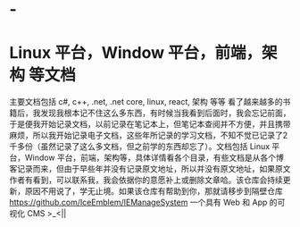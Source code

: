 # -
# Linux 平台，Window 平台，前端，架构 等文档
主要文档包括 c#, c++, .net, .net core, linux, react, 架构 等等
看了越来越多的书籍后，我发现我根本记不住这么多东西，有时候当我看到后面时，我会忘记前面，于是便我开始记录文档，以前记录在笔记本上，但笔记本查阅并不方便，并且携带麻烦，所以我开始记录电子文档，这些年所记录的学习文档，不知不觉已记录了2千多份（虽然记录了这么多文档，但之前学的东西却忘了）。文档包括 Linux 平台，Window 平台，前端，架构等，具体详情看各个目录，有些文档是从各个博客记录而来，但由于早些年并没有记录原文地址，所以并没有原文地址，如果原文作者有看到，可以联系我，我会依据你的意愿补上或删除文章哈。该仓库会持续更新，原因不用说了，学无止境。如果该仓库有帮助到你，那就请移步到隔壁仓库 https://github.com/IceEmblem/IEManageSystem 一个具有 Web 和 App 的可视化 CMS >_<||
